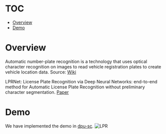 <!--
 Copyright (c) 2022 Innodisk crop.
 
 This software is released under the MIT License.
 https://opensource.org/licenses/MIT
-->
# TOC
- [Overview](#overview)
- [Demo](#demo)

# Overview
Automatic number-plate recognition is a technology that uses optical character recognition on images to read vehicle registration plates to create vehicle location data. Source: [Wiki](https://en.wikipedia.org/wiki/Automatic_number-plate_recognition)

LPRNet: License Plate Recognition via Deep Neural Networks: end-to-end method for Automatic License Plate Recognition without preliminary character segmentation. [Paper](https://arxiv.org/abs/1806.10447)

# Demo
We have implemented the demo in [dpu-sc](../2.Software/dpu-sc.md).
![LPR](./fig/lpr.gif)